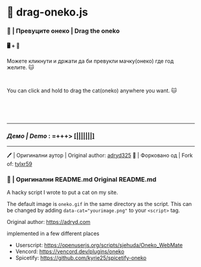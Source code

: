 # 🐾 drag-oneko.js

### 🐾 | Превуците онеко | Drag the oneko

#### 🖥️ + 📱

Можете кликнути и држати да би превукли мачку(онеко) где год желите. 🐱

<br>

You can click and hold to drag the cat(oneko) anywhere you want. 🐱

<br>
<br>
<br>

---

### ***Демо | Demo*** : =+++> [[|||||||]](https://crnobog69.github.io/drag-oneko.js/demo.html) 

---

🖊 | Оригинални аутор | Original author: [adryd325](https://github.com/adryd325/oneko.js)
🔀 | Форковано од | Fork of: [tylxr59](https://github.com/tylxr59/oneko.js/)

### 📜 | Оригинални README.md Original README.md

A hacky script I wrote to put a cat on my site.

The default image is `oneko.gif` in the same directory as the script. This can be changed by adding `data-cat="yourimage.png"` to your `<script>` tag.

Original author: https://adryd.com

implemented in a few different places
  - Userscript: https://openuserjs.org/scripts/sjehuda/Oneko_WebMate
  - Vencord: https://vencord.dev/plugins/oneko
  - Spicetify: https://github.com/kyrie25/spicetify-oneko

